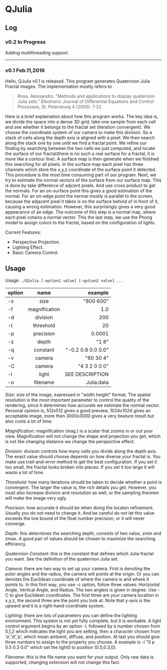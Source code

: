 # QJulia

## Log

### v0.2 In Progress

Adding multithreading support.

---

### v0.1 Feb.11,2016






Hello, QJulia v0.1 is released. This program generates Quaternion Julia Fractal images. The implementation mostly refers to
> Rosa, Alessandro. "Methods and applications to display quaternion Julia sets." Electronic Journal of Differential Equations and Control Processes, St. Petersburg 4 (2005): 1-22.

Here is a brief explaination about how this program works. The key idea is, we divide the space into a dense 3D grid, take one sample from each cell and see whether it belongs to the fractal set (iteration convergent). We choose the coordinate system of our camera to make this division. So a stack of cells along the depth axis is aligned with a pixel. We then search along the stack one by one until we find a fractal point. We refine our finding by searching between the two cells we just computed, and locate the surface of our fractal(there is no such a real surface for a fractal, it is more like a contour line). A surface map is then generate when we finished this searching for all pixels. In the surface map each pixel has three channels which store the x,y,z coordinate of the surface point it detected. This procedure is the most time consuming part of our program. Next, we try to estimate the normal vectors of the surface from our surface map. This is done by take difference of adjcent pixels. And use cross product to get the normals. For an on-surface point this gives a good estimation of the normal. For an on-edge point the normal mostly is parallel to the screen, because the adjacent pixel it takes is on the surface behind of in front of it, causing a wrong estimation. However, this surprisingly gives a very good appearance of an edge. The outcome of this step is a normal map, where each pixel cotains a normal vector. This the last step, we use the Phong model to assign colors to the fractal, based on the configuration of lights.

Current Features:
 * Perspective Projection.
 * Lighting Effect.
 * Basic Camera Control.


## Usage

Usage: `./QJulia [-option1 value] [-option2 value] ...`


| option    | name             | example             |
| --------- |:----------------:| -------------------:|
|  -s       | size             | "800 600"
|  -f       | magnification    | 1.0
|  -d       | division         | 200
|  -t       | threshold        | 20
|  -p       | precision        | 0.0001
|  -z       | depth            | "1 8"
|  -q       | constant         | "-0.2 0.8 0.0 0.0"
|  -v       | camera           | "60 30 4"
|  -C       | camera           | "4 3 2 0 0 0"
|  -l       | light            | SEE DESCRIPTION
|  -o       | filename         | Julia.data

*Size*: size of the image, expressed in "width height" format. The spatial resolution is the most important parameter to control the quality of the rendering, since it determines how accurate we estimate the normal vector. Personal opinion is, 512x512 gives a good preview, 1024x1024 gives an acceptable image, more then 3000x3000 gives a very beature result but also costs a lot of time.

*Magnification*: magnification (mag.) is a scalar that zooms in or out your view. Magnification will not change the shape and projection you get, which is not like changing distance we change the perspective effect.

*Division*: division controls how many cells you divide along the depth axis. The exact value should choose depends on how diverse your fractal is. You make use trail-and-error method to get the best configuration. If you set it too small, the fractal looks broken into pieces. If you set it too large it will waste a lot of time.

*Threshold*: how many iterations should be taken to decide whether a point is convergent. The larger the value is, the rich details you get. However, you must also increase division and resolution as well, or the sampling theorem will make the image very ugly.

*Precision*: how accurate it should be when doing the locaton refinement. Usually you do not need to change it. And be careful do not let this value exceeds the low bound of the float number precision, or it will never converge.

*Depth*: this determines the searching depth, consists of two value, zmin and zmax. A good pair of values should be chosen to maximize the searching efficiency.

*Quaternion Constant*: this is the constant that defines which Julia fractal you want. See the definition of the quaternion Julia set.

*Camera*: there are two way to set up your camera. First is denoting the polor angles and the radius, the camera will points at the origin. Or you can denotes the Euclidean coordinate of where the camera is and where it points to. In this first way, you use -c option, follow three values: Horizontal Angle, Vertical Angle, and Radius. The two angleis is given in degree. Use -C to give Euclidean coordinates. The first three are your camera location in x,y,z, the second three are the point you look at. Note that y-axis is the upward and it is a right-hand coordinate system. 

*Lighting*: there are lots of parameters you can define the lighting environment. This system is not yet fully complete, but it is workable. A light control argument begins by an option -l, followed by a number chosen from 0,1,2 which indicates the light you are setting, then a character chosen from 'a','d','p', which mean ambient, diffuse, and position. At last you should give three numbers to assign to the property you choose. A example is -l "0 p 0.5 0.3 0.0" which set the light0 to position (0.5,0.3,0).

*Filename*: this is the file name you want for your output. Only raw data is supported, changing extension will not change this fact.

